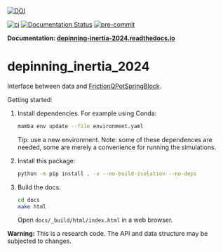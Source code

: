 [![DOI](https://zenodo.org/badge/DOI/10.5281/zenodo.10679735.svg)](https://doi.org/10.5281/zenodo.10679735)

[![ci](https://github.com/tdegeus/depinning_inertia_2024/workflows/CI/badge.svg)](https://github.com/tdegeus/depinning_inertia_2024/actions)
[![Documentation Status](https://readthedocs.org/projects/depinning-inertia-2024/badge/?version=latest)](https://depinning-inertia-2024.readthedocs.io/en/latest/?badge=latest)
[![pre-commit](https://github.com/tdegeus/depinning_inertia_2024/workflows/pre-commit/badge.svg)](https://github.com/tdegeus/depinning_inertia_2024/actions)

**Documentation: [depinning-inertia-2024.readthedocs.io](https://depinning-inertia-2024.readthedocs.io)**


# depinning_inertia_2024

Interface between data and [FrictionQPotSpringBlock](https://github.com/tdegeus/FrictionQPotSpringBlock).

Getting started:

1.  Install dependencies.
    For example using Conda:

    ```bash
    mamba env update --file environment.yaml
    ```

    Tip: use a new environment.
    Note: some of these dependences are needed, some are merely a convenience for running the simulations.

2.  Install this package:

    ```bash
    python -m pip install . -v --no-build-isolation --no-deps
    ```

3.  Build the docs:

    ```bash
    cd docs
    make html
    ```

    Open `docs/_build/html/index.html` in a web browser.

**Warning:** This is a research code. The API and data structure may be subjected to changes.
